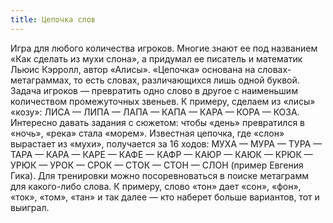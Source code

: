 ```yaml
---
title: Цепочка слов
---
```


Игра для любого количества игроков. Многие знают ее под названием «Как сделать из мухи слона», а придумал ее писатель и математик Льюис Кэрролл, автор «Алисы». «Цепочка» основана на словах-метаграммах, то есть словах, различающихся лишь одной буквой. Задача игроков — превратить одно слово в другое с наименьшим количеством промежуточных звеньев. К примеру, сделаем из «лисы» «козу»: ЛИСА — ЛИПА — ЛАПА — КАПА — КАРА — КОРА — КОЗА. Интересно давать задания с сюжетом: чтобы «день» превратился в «ночь», «река» стала «морем». Известная цепочка, где «слон» вырастает из «мухи», получается за 16 ходов: МУХА — МУРА — ТУРА — ТАРА — КАРА — КАРЕ — КАФЕ — КАФР — КАЮР — КАЮК — КРЮК — УРЮК — УРОК — СРОК — СТОК — СТОН — СЛОН (пример Евгения Гика). Для тренировки можно посоревноваться в поиске метаграмм для какого-либо слова. К примеру, слово «тон» дает «сон», «фон», «ток», «том», «тан» и так далее — кто наберет больше вариантов, тот и выиграл.